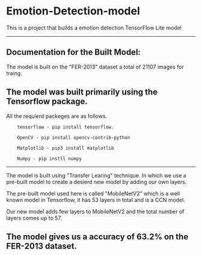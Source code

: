 # Emotion-Detection-model
This is a project that builds a emotion detection TensorFlow Lite  model

------------------------------------------------------------------------------
Documentation for the Built Model:
------------------------------------------------------------------------------
The model is built on the "FER-2013" dataset a total of 21107 images for traing.

The model was built primarily using the Tensorflow package.
------------------------------------------------------------------------------
All the requierd packeges are as follows.

        tensorflow - pip install tensorflow.
        
        OpenCV - pip install opencv-contrib-python

        Matplotlib - pip3 install matplotlib

        Numpy - pip instll numpy
------------------------------------------------------------------------------
The model is built using "Transfer Learing" technique. In which we use a 
pre-built model to create a desierd new model by adding our own layers.

The pre-built model used here is called "MobileNetV2" which is a well 
known model in Tensorflow, it has 53 layers in total and is a CCN model.

Our new model adds few layers to MobileNetV2 and the total number of
layers comes up to 57.

The model gives us a accuracy of 63.2% on the FER-2013 dataset.
------------------------------------------------------------------------------
